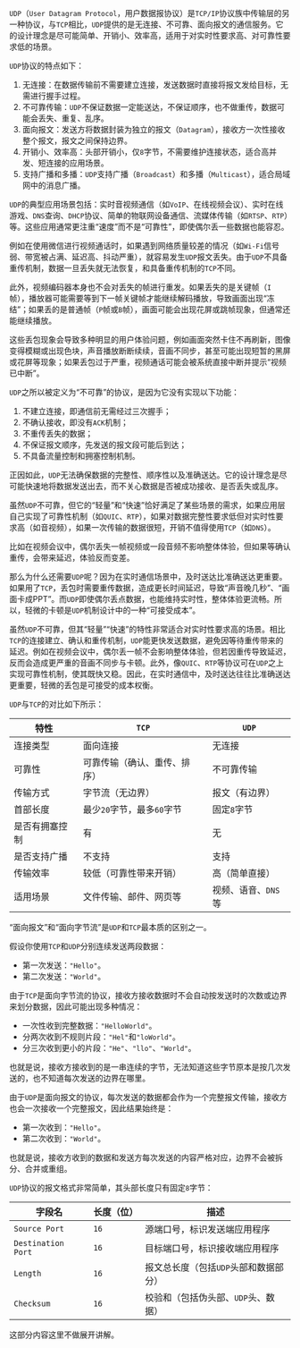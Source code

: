 `UDP`（`User Datagram Protocol`，用户数据报协议）是`TCP/IP`协议族中传输层的另一种协议，与`TCP`相比，`UDP`提供的是无连接、不可靠、面向报文的通信服务。它的设计理念是尽可能简单、开销小、效率高，适用于对实时性要求高、对可靠性要求低的场景。

`UDP`协议的特点如下：

1. 无连接：在数据传输前不需要建立连接，发送数据时直接将报文发给目标，无需进行握手过程。
2. 不可靠传输：`UDP`不保证数据一定能送达，不保证顺序，也不做重传，数据可能会丢失、重复、乱序。
3. 面向报文：发送方将数据封装为独立的报文（`Datagram`），接收方一次性接收整个报文，报文之间保持边界。
4. 开销小、效率高：头部开销小，仅`8`字节，不需要维护连接状态，适合高并发、短连接的应用场景。
5. 支持广播和多播：`UDP`支持广播（`Broadcast`）和多播（`Multicast`），适合局域网中的消息广播。

`UDP`的典型应用场景包括：实时音视频通信（如`VoIP`、在线视频会议）、实时在线游戏、`DNS`查询、`DHCP`协议、简单的物联网设备通信、流媒体传输（如`RTSP`、`RTP`）等。这些应用通常更注重“速度”而不是“可靠性”，即使偶尔丢一些数据也能容忍。

例如在使用微信进行视频通话时，如果遇到网络质量较差的情况（如`Wi-Fi`信号弱、带宽被占满、延迟高、抖动严重），就容易发生`UDP`报文丢失。由于`UDP`不具备重传机制，数据一旦丢失就无法恢复，和具备重传机制的`TCP`不同。

此外，视频编码器本身也不会对丢失的帧进行重发。如果丢失的是关键帧（`I`帧），播放器可能需要等到下一帧关键帧才能继续解码播放，导致画面出现“冻结”；如果丢的是普通帧（`P`帧或`B`帧），画面可能会出现花屏或跳帧现象，但通常还能继续播放。

这些丢包现象会导致多种明显的用户体验问题，例如画面突然卡住不再刷新，图像变得模糊或出现色块，声音播放断断续续，音画不同步，甚至可能出现短暂的黑屏或花屏等现象；如果丢包过于严重，视频通话可能会被系统直接中断并提示“视频已中断”。

`UDP`之所以被定义为“不可靠”的协议，是因为它没有实现以下功能：

1. 不建立连接，即通信前无需经过三次握手；
2. 不确认接收，即没有`ACK`机制；
3. 不重传丢失的数据；
4. 不保证报文顺序，先发送的报文段可能后到达；
5. 不具备流量控制和拥塞控制机制。

正因如此，`UDP`无法确保数据的完整性、顺序性以及准确送达。它的设计理念是尽可能快速地将数据发送出去，而不关心数据是否被成功接收、是否丢失或乱序。

虽然`UDP`不可靠，但它的“轻量”和“快速”恰好满足了某些场景的需求，如果应用层自己实现了可靠性机制（如`QUIC`、`RTP`），如果对数据完整性要求低但对实时性要求高（如音视频），如果一次传输的数据很短，开销不值得使用`TCP`（如`DNS`）。

比如在视频会议中，偶尔丢失一帧视频或一段音频不影响整体体验，但如果等确认重传，会带来延迟，体验反而变差。

那么为什么还需要`UDP`呢？因为在实时通信场景中，及时送达比准确送达更重要。如果用了`TCP`，丢包时需要重传数据，造成更长时间延迟，导致“声音晚几秒”、“画面卡成PPT”。而`UDP`即使偶尔丢点数据，也能维持实时性，整体体验更流畅。所以，轻微的卡顿是`UDP`机制设计中的一种“可接受成本”。

虽然`UDP`不可靠，但其“轻量”“快速”的特性非常适合对实时性要求高的场景。相比`TCP`的连接建立、确认和重传机制，`UDP`能更快发送数据，避免因等待重传带来的延迟。例如在视频会议中，偶尔丢一帧不会影响整体体验，但若因重传导致延迟，反而会造成更严重的音画不同步与卡顿。此外，像`QUIC`、`RTP`等协议可在`UDP`之上实现可靠性机制，使其既快又稳。因此，在实时通信中，及时送达往往比准确送达更重要，轻微的丢包是可接受的成本权衡。

`UDP`与`TCP`的对比如下所示：

| 特性           | `TCP`                        | `UDP`               |
| -------------- | ---------------------------- | ------------------- |
| 连接类型       | 面向连接                     | 无连接              |
| 可靠性         | 可靠传输（确认、重传、排序） | 不可靠传输          |
| 传输方式       | 字节流（无边界）             | 报文（有边界）      |
| 首部长度       | 最少`20`字节，最多`60`字节   | 固定`8`字节         |
| 是否有拥塞控制 | 有                           | 无                  |
| 是否支持广播   | 不支持                       | 支持                |
| 传输效率       | 较低（可靠性带来开销）       | 高（简单直接）      |
| 适用场景       | 文件传输、邮件、网页等       | 视频、语音、`DNS`等 |

“面向报文”和“面向字节流”是`UDP`和`TCP`最本质的区别之一。

假设你使用`TCP`和`UDP`分别连续发送两段数据：

- 第一次发送：`"Hello"`。
- 第二次发送：`"World"`。

由于`TCP`是面向字节流的协议，接收方接收数据时不会自动按发送时的次数或边界来划分数据，因此可能出现多种情况：

- 一次性收到完整数据：`"HelloWorld"`。
- 分两次收到不规则片段：`"Hel"`和`"loWorld"`。
- 分三次收到更小的片段：`"He"`、`"llo"`、`"World"`。

也就是说，接收方接收到的是一串连续的字节，无法知道这些字节原本是按几次发送的，也不知道每次发送的边界在哪里。

由于`UDP`是面向报文的协议，每次发送的数据都会作为一个完整报文传输，接收方也会一次接收一个完整报文，因此结果始终是：

- 第一次收到：`"Hello"`。
- 第二次收到：`"World"`。

也就是说，接收方收到的数据和发送方每次发送的内容严格对应，边界不会被拆分、合并或重组。

`UDP`协议的报文格式非常简单，其头部长度只有固定`8`字节：

| 字段名             | 长度（位） | 描述                                  |
| ------------------ | ---------- | ------------------------------------- |
| `Source Port`      | `16`       | 源端口号，标识发送端应用程序          |
| `Destination Port` | `16`       | 目标端口号，标识接收端应用程序        |
| `Length`           | `16`       | 报文总长度（包括`UDP`头部和数据部分） |
| `Checksum`         | `16`       | 校验和（包括伪头部、`UDP`头、数据）   |

这部分内容这里不做展开讲解。
